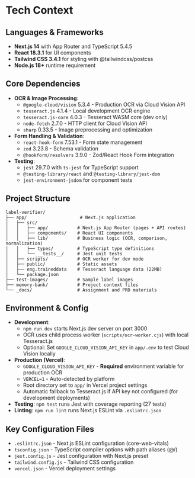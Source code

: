 # Tech Context

## Languages & Frameworks
- **Next.js 14** with App Router and TypeScript 5.4.5
- **React 18.3.1** for UI components
- **Tailwind CSS 3.4.1** for styling with @tailwindcss/postcss
- **Node.js 18+** runtime requirement

## Core Dependencies
- **OCR & Image Processing**:
  - `@google-cloud/vision` 5.3.4 - Production OCR via Cloud Vision API
  - `tesseract.js` 4.1.4 - Local development OCR engine
  - `tesseract.js-core` 4.0.3 - Tesseract WASM core (dev only)
  - `node-fetch` 2.7.0 - HTTP client for Cloud Vision API
  - `sharp` 0.33.5 - Image preprocessing and optimization
- **Form Handling & Validation**:
  - `react-hook-form` 7.53.1 - Form state management
  - `zod` 3.23.8 - Schema validation
  - `@hookform/resolvers` 3.9.0 - Zod/React Hook Form integration
- **Testing**:
  - `jest` 29.7.0 with `ts-jest` for TypeScript support
  - `@testing-library/react` and `@testing-library/jest-dom`
  - `jest-environment-jsdom` for component tests

## Project Structure
```
label-verifier/
├── app/                    # Next.js application
│   ├── src/
│   │   ├── app/           # Next.js App Router (pages + API routes)
│   │   ├── components/    # React UI components
│   │   ├── lib/           # Business logic (OCR, comparison, normalization)
│   │   ├── types/         # TypeScript type definitions
│   │   └── __tests__/     # Jest unit tests
│   ├── scripts/           # OCR worker for dev mode
│   ├── public/            # Static assets
│   ├── eng.traineddata    # Tesseract language data (22MB)
│   └── package.json
├── test-images/           # Sample label images
├── memory-bank/           # Project context files
└── _docs/                 # Assignment and PRD materials
```

## Environment & Config
- **Development**: 
  - `npm run dev` starts Next.js dev server on port 3000
  - OCR uses child process worker (`scripts/ocr-worker.cjs`) with local Tesseract.js
  - Optional: Set `GOOGLE_CLOUD_VISION_API_KEY` in `app/.env` to test Cloud Vision locally
- **Production (Vercel)**:
  - `GOOGLE_CLOUD_VISION_API_KEY` - **Required** environment variable for production OCR
  - `VERCEL=1` - Auto-detected by platform
  - Root directory set to `app/` in Vercel project settings
  - Automatic fallback to Tesseract.js if API key not configured (for development deployments)
- **Testing**: `npm test` runs Jest with coverage reporting (27 tests)
- **Linting**: `npm run lint` runs Next.js ESLint via `.eslintrc.json`

## Key Configuration Files
- `.eslintrc.json` - Next.js ESLint configuration (core-web-vitals)
- `tsconfig.json` - TypeScript compiler options with path aliases (@/)
- `jest.config.js` - Jest configuration with Next.js preset
- `tailwind.config.js` - Tailwind CSS configuration
- `vercel.json` - Vercel deployment settings

